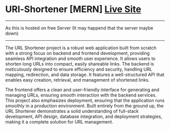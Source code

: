 <h1>URl-Shortener [MERN]  <a href="https://url-shortner-frontend-vb32.onrender.com/"> Live Site</a></h1>
<hr>

<p>As this is hosted on free Server (It may happend that the server maybe down)</p>
<hr>


The URL Shortener project is a robust web application built from scratch with a strong focus on backend and frontend development, providing seamless API integration and smooth user experience. It allows users to shorten long URLs into compact, easily shareable links. The backend is meticulously designed to ensure efficiency and security, handling URL mapping, redirection, and data storage. It features a well-structured API that enables easy creation, retrieval, and management of shortened links.

The frontend offers a clean and user-friendly interface for generating and managing URLs, ensuring smooth interaction with the backend services. This project also emphasizes deployment, ensuring that the application runs smoothly in a production environment. Built entirely from the ground up, the URL Shortener demonstrates a solid understanding of full-stack development, API design, database integration, and deployment strategies, making it a complete solution for URL management.
